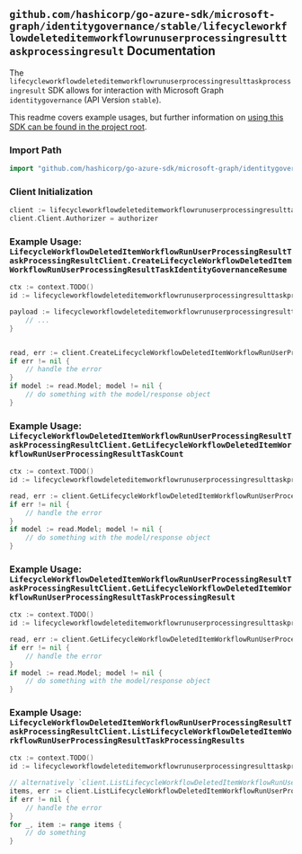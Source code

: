 
## `github.com/hashicorp/go-azure-sdk/microsoft-graph/identitygovernance/stable/lifecycleworkflowdeleteditemworkflowrunuserprocessingresulttaskprocessingresult` Documentation

The `lifecycleworkflowdeleteditemworkflowrunuserprocessingresulttaskprocessingresult` SDK allows for interaction with Microsoft Graph `identitygovernance` (API Version `stable`).

This readme covers example usages, but further information on [using this SDK can be found in the project root](https://github.com/hashicorp/go-azure-sdk/tree/main/docs).

### Import Path

```go
import "github.com/hashicorp/go-azure-sdk/microsoft-graph/identitygovernance/stable/lifecycleworkflowdeleteditemworkflowrunuserprocessingresulttaskprocessingresult"
```


### Client Initialization

```go
client := lifecycleworkflowdeleteditemworkflowrunuserprocessingresulttaskprocessingresult.NewLifecycleWorkflowDeletedItemWorkflowRunUserProcessingResultTaskProcessingResultClientWithBaseURI("https://graph.microsoft.com")
client.Client.Authorizer = authorizer
```


### Example Usage: `LifecycleWorkflowDeletedItemWorkflowRunUserProcessingResultTaskProcessingResultClient.CreateLifecycleWorkflowDeletedItemWorkflowRunUserProcessingResultTaskIdentityGovernanceResume`

```go
ctx := context.TODO()
id := lifecycleworkflowdeleteditemworkflowrunuserprocessingresulttaskprocessingresult.NewIdentityGovernanceLifecycleWorkflowDeletedItemWorkflowIdRunIdUserProcessingResultIdTaskProcessingResultID("workflowId", "runId", "userProcessingResultId", "taskProcessingResultId")

payload := lifecycleworkflowdeleteditemworkflowrunuserprocessingresulttaskprocessingresult.CreateLifecycleWorkflowDeletedItemWorkflowRunUserProcessingResultTaskIdentityGovernanceResumeRequest{
	// ...
}


read, err := client.CreateLifecycleWorkflowDeletedItemWorkflowRunUserProcessingResultTaskIdentityGovernanceResume(ctx, id, payload, lifecycleworkflowdeleteditemworkflowrunuserprocessingresulttaskprocessingresult.DefaultCreateLifecycleWorkflowDeletedItemWorkflowRunUserProcessingResultTaskIdentityGovernanceResumeOperationOptions())
if err != nil {
	// handle the error
}
if model := read.Model; model != nil {
	// do something with the model/response object
}
```


### Example Usage: `LifecycleWorkflowDeletedItemWorkflowRunUserProcessingResultTaskProcessingResultClient.GetLifecycleWorkflowDeletedItemWorkflowRunUserProcessingResultTaskCount`

```go
ctx := context.TODO()
id := lifecycleworkflowdeleteditemworkflowrunuserprocessingresulttaskprocessingresult.NewIdentityGovernanceLifecycleWorkflowDeletedItemWorkflowIdRunIdUserProcessingResultID("workflowId", "runId", "userProcessingResultId")

read, err := client.GetLifecycleWorkflowDeletedItemWorkflowRunUserProcessingResultTaskCount(ctx, id, lifecycleworkflowdeleteditemworkflowrunuserprocessingresulttaskprocessingresult.DefaultGetLifecycleWorkflowDeletedItemWorkflowRunUserProcessingResultTaskCountOperationOptions())
if err != nil {
	// handle the error
}
if model := read.Model; model != nil {
	// do something with the model/response object
}
```


### Example Usage: `LifecycleWorkflowDeletedItemWorkflowRunUserProcessingResultTaskProcessingResultClient.GetLifecycleWorkflowDeletedItemWorkflowRunUserProcessingResultTaskProcessingResult`

```go
ctx := context.TODO()
id := lifecycleworkflowdeleteditemworkflowrunuserprocessingresulttaskprocessingresult.NewIdentityGovernanceLifecycleWorkflowDeletedItemWorkflowIdRunIdUserProcessingResultIdTaskProcessingResultID("workflowId", "runId", "userProcessingResultId", "taskProcessingResultId")

read, err := client.GetLifecycleWorkflowDeletedItemWorkflowRunUserProcessingResultTaskProcessingResult(ctx, id, lifecycleworkflowdeleteditemworkflowrunuserprocessingresulttaskprocessingresult.DefaultGetLifecycleWorkflowDeletedItemWorkflowRunUserProcessingResultTaskProcessingResultOperationOptions())
if err != nil {
	// handle the error
}
if model := read.Model; model != nil {
	// do something with the model/response object
}
```


### Example Usage: `LifecycleWorkflowDeletedItemWorkflowRunUserProcessingResultTaskProcessingResultClient.ListLifecycleWorkflowDeletedItemWorkflowRunUserProcessingResultTaskProcessingResults`

```go
ctx := context.TODO()
id := lifecycleworkflowdeleteditemworkflowrunuserprocessingresulttaskprocessingresult.NewIdentityGovernanceLifecycleWorkflowDeletedItemWorkflowIdRunIdUserProcessingResultID("workflowId", "runId", "userProcessingResultId")

// alternatively `client.ListLifecycleWorkflowDeletedItemWorkflowRunUserProcessingResultTaskProcessingResults(ctx, id, lifecycleworkflowdeleteditemworkflowrunuserprocessingresulttaskprocessingresult.DefaultListLifecycleWorkflowDeletedItemWorkflowRunUserProcessingResultTaskProcessingResultsOperationOptions())` can be used to do batched pagination
items, err := client.ListLifecycleWorkflowDeletedItemWorkflowRunUserProcessingResultTaskProcessingResultsComplete(ctx, id, lifecycleworkflowdeleteditemworkflowrunuserprocessingresulttaskprocessingresult.DefaultListLifecycleWorkflowDeletedItemWorkflowRunUserProcessingResultTaskProcessingResultsOperationOptions())
if err != nil {
	// handle the error
}
for _, item := range items {
	// do something
}
```
